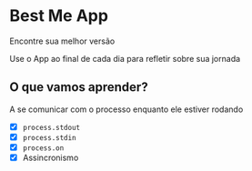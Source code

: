 # Best Me App

Encontre sua melhor versão

Use o App ao final de cada dia para refletir sobre sua jornada

## O que vamos aprender?

A se comunicar com o processo enquanto ele estiver rodando

* [X] `process.stdout`
* [X] `process.stdin`
* [X] `process.on`
* [X] Assincronismo

